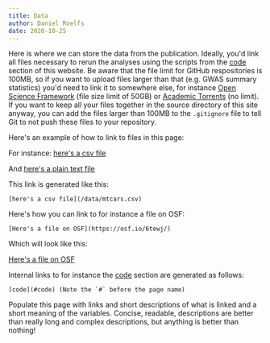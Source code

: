 ```yaml
---
title: Data
author: Daniel Roelfs
date: 2020-10-25
---
```


Here is where we can store the data from the publication. Ideally, you'd link all files necessary to rerun the analyses using the scripts from the [code](#code) section of this website. Be aware that the file limit for GitHub respositories is 100MB, so if you want to upload files larger than that (e.g. GWAS summary statistics) you'd need to link it to somewhere else, for instance [Open Science Framework](https://osf.io/) (file size limit of 50GB) or [Academic Torrents](https://academictorrents.com) (no limit). If you want to keep all your files together in the source directory of this site anyway, you can add the files larger than 100MB to the `.gitignore` file to tell Git to not push these files to your repository.

Here's an example of how to link to files in this page:

For instance: [here's a csv file](/data/mtcars.csv)

And [here's a plain text file](/data/plain_text.txt)

This link is generated like this:

    [here's a csv file](/data/mtcars.csv)

Here's how you can link to for instance a file on OSF:

    [Here's a file on OSF](https://osf.io/6tewj/)

Which will look like this:

[Here's a file on OSF](https://osf.io/6tewj/)

Internal links to for instance the [code](#code) section are generated as follows:

    [code](#code) (Note the `#` before the page name)

Populate this page with links and short descriptions of what is linked and a short meaning of the variables. Concise, readable, descriptions are better than really long and complex descriptions, but anything is better than nothing!
